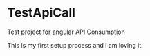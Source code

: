 # TestApiCall
Test project for angular API Consumption

This is my first setup process and i am loving it.
